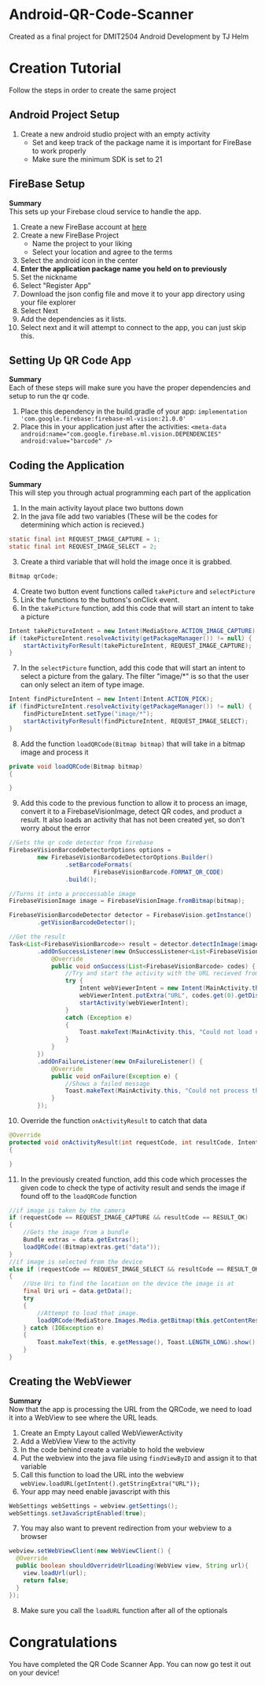 # Android-QR-Code-Scanner
Created as a final project for DMIT2504 Android Development by TJ Helm

# Creation Tutorial
Follow the steps in order to create the same project

## Android Project Setup
1. Create a new android studio project with an empty activity
     - Set and keep track of the package name it is important for FireBase to work properly
     - Make sure the minimum SDK is set to 21

## FireBase Setup
**Summary**  
This sets up your Firebase cloud service to handle the app.
1. Create a new FireBase account at [here](https://firebase.google.com/)
2. Create a new FireBase Project
     - Name the project to your liking
     - Select your location and agree to the terms
3. Select the android icon in the center
4. **Enter the application package name you held on to previously**
5. Set the nickname
6. Select "Register App"
7. Download the json config file and move it to your app directory using your file explorer
8. Select Next
9. Add the dependencies as it lists.
10. Select next and it will attempt to connect to the app, you can just skip this.

## Setting Up QR Code App
**Summary**  
Each of these steps will make sure you have the proper dependencies and setup to run the qr code.
1. Place this dependency in the build.gradle of your app: `implementation 'com.google.firebase:firebase-ml-vision:21.0.0'`
2. Place this in your application just after the activities: `
<meta-data
      android:name="com.google.firebase.ml.vision.DEPENDENCIES"
      android:value="barcode" />
`

## Coding the Application
**Summary**  
This will step you through actual programming each part of the application
1. In the main activity layout place two buttons down
2. In the java file add two variables (These will be the codes for determining which action is recieved.)
```java
static final int REQUEST_IMAGE_CAPTURE = 1;
static final int REQUEST_IMAGE_SELECT = 2;
```
3. Create a third variable that will hold the image once it is grabbed.
```java
Bitmap qrCode;
```
4. Create two button event functions called `takePicture` and `selectPicture`
5. Link the functions to the buttons's onClick event.
6. In the `takePicture` function, add this code that will start an intent to take a picture
```java
Intent takePictureIntent = new Intent(MediaStore.ACTION_IMAGE_CAPTURE);
if (takePictureIntent.resolveActivity(getPackageManager()) != null) {
    startActivityForResult(takePictureIntent, REQUEST_IMAGE_CAPTURE);
}
```
7. In the `selectPicture` function, add this code that will start an intent to select a picture from the galary. 
The filter "image/*" is so that the user can only select an item of type image.
```java
Intent findPictureIntent = new Intent(Intent.ACTION_PICK);
if (findPictureIntent.resolveActivity(getPackageManager()) != null) {
    findPictureIntent.setType("image/*");
    startActivityForResult(findPictureIntent, REQUEST_IMAGE_SELECT);
}
```
8. Add the function `loadQRCode(Bitmap bitmap)` that will take in a bitmap image and process it
```java
private void loadQRCode(Bitmap bitmap)
{

}
```
9. Add this code to the previous function to allow it to process an image, convert it to a FirebaseVisionImage, 
detect QR codes, and product a result. It also loads an activity that has not been created yet, so don't
worry about the error
```java
//Gets the qr code detector from firebase
FirebaseVisionBarcodeDetectorOptions options =
        new FirebaseVisionBarcodeDetectorOptions.Builder()
                .setBarcodeFormats(
                        FirebaseVisionBarcode.FORMAT_QR_CODE)
                .build();

//Turns it into a proccessable image
FirebaseVisionImage image = FirebaseVisionImage.fromBitmap(bitmap);

FirebaseVisionBarcodeDetector detector = FirebaseVision.getInstance()
        .getVisionBarcodeDetector();

//Get the result
Task<List<FirebaseVisionBarcode>> result = detector.detectInImage(image)
        .addOnSuccessListener(new OnSuccessListener<List<FirebaseVisionBarcode>>() {
            @Override
            public void onSuccess(List<FirebaseVisionBarcode> codes) {
                //Try and start the activity with the URL recieved from the qrCode
                try {
                    Intent webViewerIntent = new Intent(MainActivity.this, WebViewerActivity.class);
                    webViewerIntent.putExtra("URL", codes.get(0).getDisplayValue());
                    startActivity(webViewerIntent);
                }
                catch (Exception e)
                {
                    Toast.makeText(MainActivity.this, "Could not load url. Is this QR code invalid?", Toast.LENGTH_LONG).show();
                }
            }
        })
        .addOnFailureListener(new OnFailureListener() {
            @Override
            public void onFailure(Exception e) {
                //Shows a failed message
                Toast.makeText(MainActivity.this, "Could not process the qr code.", Toast.LENGTH_SHORT).show();
            }
        });
```
10. Override the function `onActivityResult` to catch that data
```java
@Override
protected void onActivityResult(int requestCode, int resultCode, Intent data) 
{

}
```
11. In the previously created function, add this code which processes the given code to check the type of activity result 
and sends the image if found off to the `loadQRCode` function
```java
//if image is taken by the camera
if (requestCode == REQUEST_IMAGE_CAPTURE && resultCode == RESULT_OK) 
{
    //Gets the image from a bundle
    Bundle extras = data.getExtras();
    loadQRCode((Bitmap)extras.get("data"));
}
//if image is selected from the device
else if (requestCode == REQUEST_IMAGE_SELECT && resultCode == RESULT_OK)
{
    //Use Uri to find the location on the device the image is at
    final Uri uri = data.getData();
    try
    {
        //Attempt to load that image.
        loadQRCode(MediaStore.Images.Media.getBitmap(this.getContentResolver(), uri));
    } catch (IOException e)
    {
        Toast.makeText(this, e.getMessage(), Toast.LENGTH_LONG).show();
    }
}
```

## Creating the WebViewer
**Summary**  
Now that the app is processing the URL from the QRCode, we need to load it into a WebView to see where the URL leads.
1. Create an Empty Layout called WebViewerActivity
2. Add a WebView View to the activity
3. In the code behind create a variable to hold the webview
4. Put the webview into the java file using `findViewByID` and assign it to that variable
5. Call this function to load the URL into the webview `webView.loadURL(getIntent().getStringExtra("URL"));`
6. Your app may need enable javascript with this 
```java
WebSettings webSettings = webview.getSettings();
webSettings.setJavaScriptEnabled(true);
```
7. You may also want to prevent redirection from your webview to a browser
```java
webview.setWebViewClient(new WebViewClient() {
  @Override
  public boolean shouldOverrideUrlLoading(WebView view, String url){
    view.loadUrl(url);
    return false;
  }
});
```
8. Make sure you call the `loadURL` function after all of the optionals

# Congratulations
You have completed the QR Code Scanner App. You can now go test it out on your device!

